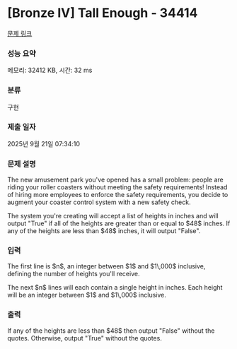 # [Bronze IV] Tall Enough - 34414 

[문제 링크](https://www.acmicpc.net/problem/34414) 

### 성능 요약

메모리: 32412 KB, 시간: 32 ms

### 분류

구현

### 제출 일자

2025년 9월 21일 07:34:10

### 문제 설명

<p>The new amusement park you've opened has a small problem: people are riding your roller coasters without meeting the safety requirements! Instead of hiring more employees to enforce the safety requirements, you decide to augment your coaster control system with a new safety check.</p>

<p>The system you're creating will accept a list of heights in inches and will output "True" if all of the heights are greater than or equal to $48$ inches. If any of the heights are less than $48$ inches, it will output "False".</p>

### 입력 

 <p>The first line is $n$, an integer between $1$ and $1\,000$ inclusive, defining the number of heights you'll receive.</p>

<p>The next $n$ lines will each contain a single height in inches. Each height will be an integer between $1$ and $1\,000$ inclusive.</p>

### 출력 

 <p>If any of the heights are less than $48$ then output "False" without the quotes. Otherwise, output "True" without the quotes.</p>

